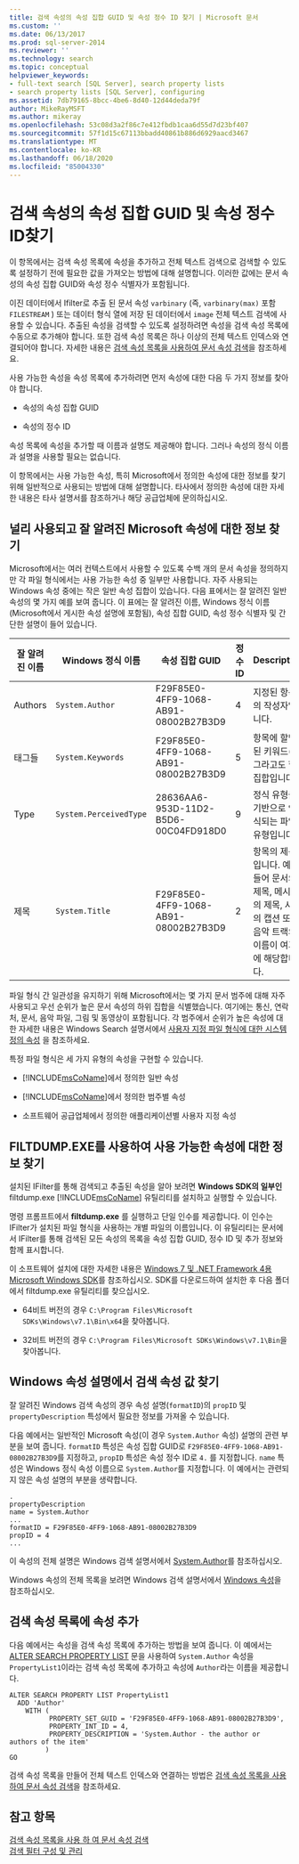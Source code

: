 ```yaml
---
title: 검색 속성의 속성 집합 GUID 및 속성 정수 ID 찾기 | Microsoft 문서
ms.custom: ''
ms.date: 06/13/2017
ms.prod: sql-server-2014
ms.reviewer: ''
ms.technology: search
ms.topic: conceptual
helpviewer_keywords:
- full-text search [SQL Server], search property lists
- search property lists [SQL Server], configuring
ms.assetid: 7db79165-8bcc-4be6-8d40-12d44deda79f
author: MikeRayMSFT
ms.author: mikeray
ms.openlocfilehash: 53c08d3a2f86c7e412fbdb1caa6d55d7d23bf407
ms.sourcegitcommit: 57f1d15c67113bbadd40861b886d6929aacd3467
ms.translationtype: MT
ms.contentlocale: ko-KR
ms.lasthandoff: 06/18/2020
ms.locfileid: "85004330"
---
```

# <a name="find-property-set-guids-and-property-integer-ids-for-search-properties"></a>검색 속성의 속성 집합 GUID 및 속성 정수 ID찾기
  이 항목에서는 검색 속성 목록에 속성을 추가하고 전체 텍스트 검색으로 검색할 수 있도록 설정하기 전에 필요한 값을 가져오는 방법에 대해 설명합니다. 이러한 값에는 문서 속성의 속성 집합 GUID와 속성 정수 식별자가 포함됩니다.  
  
 이진 데이터에서 Ifilter로 추출 된 문서 속성 `varbinary` (즉, `varbinary(max)` 포함 `FILESTREAM` ) 또는 데이터 형식 열에 저장 된 데이터에서 `image` 전체 텍스트 검색에 사용할 수 있습니다. 추출된 속성을 검색할 수 있도록 설정하려면 속성을 검색 속성 목록에 수동으로 추가해야 합니다. 또한 검색 속성 목록은 하나 이상의 전체 텍스트 인덱스와 연결되어야 합니다. 자세한 내용은 [검색 속성 목록을 사용하여 문서 속성 검색](search-document-properties-with-search-property-lists.md)을 참조하세요.  
  
 사용 가능한 속성을 속성 목록에 추가하려면 먼저 속성에 대한 다음 두 가지 정보를 찾아야 합니다.  
  
-   속성의 속성 집합 GUID  
  
-   속성의 정수 ID  
  
 속성 목록에 속성을 추가할 때 이름과 설명도 제공해야 합니다. 그러나 속성의 정식 이름과 설명을 사용할 필요는 없습니다.  
  
 이 항목에서는 사용 가능한 속성, 특히 Microsoft에서 정의한 속성에 대한 정보를 찾기 위해 일반적으로 사용되는 방법에 대해 설명합니다. 타사에서 정의한 속성에 대한 자세한 내용은 타사 설명서를 참조하거나 해당 공급업체에 문의하십시오.  
  
##  <a name="finding-information-about-widely-used-well-known-microsoft-properties"></a><a name="wellknown"></a> 널리 사용되고 잘 알려진 Microsoft 속성에 대한 정보 찾기  
 Microsoft에서는 여러 컨텍스트에서 사용할 수 있도록 수백 개의 문서 속성을 정의하지만 각 파일 형식에서는 사용 가능한 속성 중 일부만 사용합니다. 자주 사용되는 Windows 속성 중에는 작은 일반 속성 집합이 있습니다. 다음 표에서는 잘 알려진 일반 속성의 몇 가지 예를 보여 줍니다. 이 표에는 잘 알려진 이름, Windows 정식 이름(Microsoft에서 게시한 속성 설명에 포함됨), 속성 집합 GUID, 속성 정수 식별자 및 간단한 설명이 들어 있습니다.  
  
|잘 알려진 이름|Windows 정식 이름|속성 집합 GUID|정수 ID|Description|  
|----------------------|----------------------------|-----------------------|----------------|-----------------|  
|Authors|`System.Author`|F29F85E0-4FF9-1068-AB91-08002B27B3D9|4|지정된 항목의 작성자입니다.|  
|태그들|`System.Keywords`|F29F85E0-4FF9-1068-AB91-08002B27B3D9|5|항목에 할당된 키워드(태그라고도 함) 집합입니다.|  
|Type|`System.PerceivedType`|28636AA6-953D-11D2-B5D6-00C04FD918D0|9|정식 유형을 기반으로 인식되는 파일 유형입니다.|  
|제목|`System.Title`|F29F85E0-4FF9-1068-AB91-08002B27B3D9|2|항목의 제목입니다. 예를 들어 문서의 제목, 메시지의 제목, 사진의 캡션 또는 음악 트랙의 이름이 여기에 해당합니다.|  
  
 파일 형식 간 일관성을 유지하기 위해 Microsoft에서는 몇 가지 문서 범주에 대해 자주 사용되고 우선 순위가 높은 문서 속성의 하위 집합을 식별했습니다. 여기에는 통신, 연락처, 문서, 음악 파일, 그림 및 동영상이 포함됩니다. 각 범주에서 순위가 높은 속성에 대한 자세한 내용은 Windows Search 설명서에서 [사용자 지정 파일 형식에 대한 시스템 정의 속성](https://go.microsoft.com/fwlink/?LinkId=144336) 을 참조하세요.  
  
 특정 파일 형식은 세 가지 유형의 속성을 구현할 수 있습니다.  
  
-   [!INCLUDE[msCoName](../../includes/msconame-md.md)]에서 정의한 일반 속성  
  
-   [!INCLUDE[msCoName](../../includes/msconame-md.md)]에서 정의한 범주별 속성  
  
-   소프트웨어 공급업체에서 정의한 애플리케이션별 사용자 지정 속성  
  
##  <a name="finding-information-about-available-properties-by-using-filtdumpexe"></a><a name="filtdump"></a> FILTDUMP.EXE를 사용하여 사용 가능한 속성에 대한 정보 찾기  
 설치된 IFilter를 통해 검색되고 추출된 속성을 알아 보려면 **Windows SDK의 일부인** filtdump.exe [!INCLUDE[msCoName](../../includes/msconame-md.md)] 유틸리티를 설치하고 실행할 수 있습니다.  
  
 명령 프롬프트에서 **filtdump.exe** 를 실행하고 단일 인수를 제공합니다. 이 인수는 IFilter가 설치된 파일 형식을 사용하는 개별 파일의 이름입니다. 이 유틸리티는 문서에서 IFilter를 통해 검색된 모든 속성의 목록을 속성 집합 GUID, 정수 ID 및 추가 정보와 함께 표시합니다.  
  
 이 소프트웨어 설치에 대한 자세한 내용은 [Windows 7 및 .NET Framework 4용 Microsoft Windows SDK](https://www.microsoft.com/download/details.aspx?id=8279)를 참조하십시오. SDK를 다운로드하여 설치한 후 다음 폴더에서 filtdump.exe 유틸리티를 찾으십시오.  
  
-   64비트 버전의 경우 `C:\Program Files\Microsoft SDKs\Windows\v7.1\Bin\x64`을 찾아봅니다.  
  
-   32비트 버전의 경우 `C:\Program Files\Microsoft SDKs\Windows\v7.1\Bin`을 찾아봅니다.  
  
##  <a name="finding-values-for-a-search-property-from-a-windows-property-description"></a><a name="propdesc"></a>Windows 속성 설명에서 검색 속성 값 찾기  
 잘 알려진 Windows 검색 속성의 경우 속성 설명(`formatID`)의 `propID` 및 `propertyDescription` 특성에서 필요한 정보를 가져올 수 있습니다.  
  
 다음 예에서는 일반적인 Microsoft 속성(이 경우 `System.Author` 속성) 설명의 관련 부분을 보여 줍니다. `formatID` 특성은 속성 집합 GUID로 `F29F85E0-4FF9-1068-AB91-08002B27B3D9`를 지정하고, `propID` 특성은 속성 정수 ID로 `4.` 를 지정합니다. `name` 특성은 Windows 정식 속성 이름으로 `System.Author`를 지정합니다. 이 예에서는 관련되지 않은 속성 설명의 부분을 생략합니다.  
  
```  
.  
propertyDescription  
name = System.Author  
...  
formatID = F29F85E0-4FF9-1068-AB91-08002B27B3D9  
propID = 4  
...  
```  
  
 이 속성의 전체 설명은 Windows 검색 설명서에서 [System.Author](https://go.microsoft.com/fwlink/?LinkId=144337)를 참조하십시오.  
  
 Windows 속성의 전체 목록을 보려면 Windows 검색 설명서에서 [Windows 속성](https://go.microsoft.com/fwlink/?LinkId=215013)을 참조하십시오.  
  
##  <a name="adding-a-property-to-a-search-property-list"></a><a name="examples"></a>검색 속성 목록에 속성 추가  
 다음 예에서는 속성을 검색 속성 목록에 추가하는 방법을 보여 줍니다. 이 예에서는 [ALTER SEARCH PROPERTY LIST](/sql/t-sql/statements/alter-search-property-list-transact-sql) 문을 사용하여 `System.Author` 속성을 `PropertyList1`이라는 검색 속성 목록에 추가하고 속성에 `Author`라는 이름을 제공합니다.  
  
```  
ALTER SEARCH PROPERTY LIST PropertyList1   
  ADD 'Author'  
    WITH (  
          PROPERTY_SET_GUID = 'F29F85E0-4FF9-1068-AB91-08002B27B3D9',  
          PROPERTY_INT_ID = 4,   
          PROPERTY_DESCRIPTION = 'System.Author - the author or authors of the item'   
         )  
GO  
```  
  
 검색 속성 목록을 만들어 전체 텍스트 인덱스와 연결하는 방법은 [검색 속성 목록을 사용하여 문서 속성 검색](search-document-properties-with-search-property-lists.md)을 참조하세요.  
  
## <a name="see-also"></a>참고 항목  
 [검색 속성 목록을 사용 하 여 문서 속성 검색](search-document-properties-with-search-property-lists.md)   
 [검색 필터 구성 및 관리](configure-and-manage-filters-for-search.md)  
  
  
